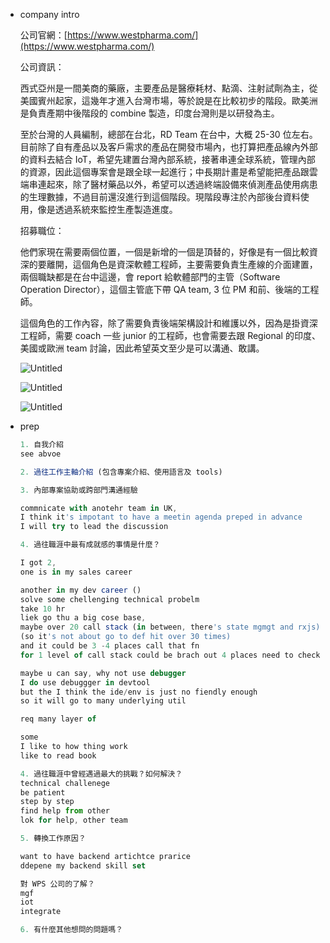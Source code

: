 - company intro
    
    公司官網：[https://www.westpharma.com/](https://www.westpharma.com/)
    
    公司資訊：
    
    西式亞州是一間美商的藥廠，主要產品是醫療耗材、點滴、注射試劑為主，從美國賓州起家，這幾年才進入台灣市場，等於說是在比較初步的階段。歐美洲是負責產期中後階段的 combine 製造，印度台灣則是以研發為主。
    
    至於台灣的人員編制，總部在台北，RD Team 在台中，大概 25-30 位左右。目前除了自有產品以及客戶需求的產品在開發市場內，也打算把產品線內外部的資料去結合 IoT，希望先建置台灣內部系統，接著串連全球系統，管理內部的資源，因此這個專案會是跟全球一起進行；中長期計畫是希望能把產品跟雲端串連起來，除了醫材藥品以外，希望可以透過終端設備來偵測產品使用病患的生理數據，不過目前還沒進行到這個階段。現階段專注於內部後台資料使用，像是透過系統來監控生產製造進度。
    
    招募職位：
    
    他們家現在需要兩個位置，一個是新增的一個是頂替的，好像是有一個比較資深的要離開，這個角色是資深軟體工程師，主要需要負責生產線的介面建置，兩個職缺都是在台中這邊，會 report 給軟體部門的主管（Software Operation Director），這個主管底下帶 QA team, 3 位 PM 和前、後端的工程師。
    
    這個角色的工作內容，除了需要負責後端架構設計和維護以外，因為是掛資深工程師，需要 coach 一些 junior 的工程師，也會需要去跟 Regional 的印度、美國或歐洲 team 討論，因此希望英文至少是可以溝通、敢講。
    
    ![Untitled](https://s3-us-west-2.amazonaws.com/secure.notion-static.com/ef5163f7-e6b3-4ecd-9aa4-3fbd1819e189/Untitled.png)
    
    ![Untitled](https://s3-us-west-2.amazonaws.com/secure.notion-static.com/a2b7af2c-e0c2-4a30-9254-9c39b5605bbd/Untitled.png)
    
    ![Untitled](https://s3-us-west-2.amazonaws.com/secure.notion-static.com/95d76cdd-43a8-4939-a750-4baed661dcfb/Untitled.png)
    
- prep
    
    ```jsx
    1. 自我介紹
    see abvoe
    
    2. 過往工作主軸介紹 (包含專案介紹、使用語言及 tools)
    
    3. 內部專案協助或跨部門溝通經驗
    
    commnicate with anotehr team in UK,
    I think it's impotant to have a meetin agenda preped in advance
    I will try to lead the discussion
    
    4. 過往職涯中最有成就感的事情是什麼？
    
    I got 2,
    one is in my sales career
    
    another in my dev career ()
    solve some chellenging technical probelm
    take 10 hr
    liek go thu a big cose base,
    maybe over 20 call stack (in between, there's state mgmgt and rxjs)
    (so it's not about go to def hit over 30 times)
    and it could be 3 -4 places call that fn
    for 1 level of call stack could be brach out 4 places need to check
    
    maybe u can say, why not use debugger
    I do use debuggger in devtool
    but the I think the ide/env is just no fiendly enough
    so it will go to many underlying util 
    
    req many layer of 
    
    some 
    I like to how thing work
    like to read book
    
    4. 過往職涯中曾經遇過最大的挑戰？如何解決？
    technical challenege
    be patient
    step by step
    find help from other
    lok for help, other team
    
    5. 轉換工作原因？ 
    
    want to have backend artichtce prarice 
    ddepene my backend skill set
    
    對 WPS 公司的了解？
    mgf 
    iot
    integrate
    
    6. 有什麼其他想問的問題嗎？
    ```
